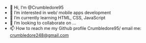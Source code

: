 - 👋 Hi, I’m @Crumbledore95
- 👀 I’m interested in web/ mobile apps development
- 🌱 I’m currently learning HTML, CSS, JavaScript
- 💞️ I’m looking to collaborate on ...
- 📫 How to reach me my Github profile Crumbledore95/ email me: crumbledore248@gmail.com

<!---
Crumbledore95/Crumbledore95 is a ✨ special ✨ repository because its `README.md` (this file) appears on your GitHub profile.
You can click the Preview link to take a look at your changes.
--->
